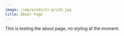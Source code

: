 ```yaml
---
image: /img/products-grid3.jpg
title: About Page
---
```

This is testing the about page, no styling at the moment.
